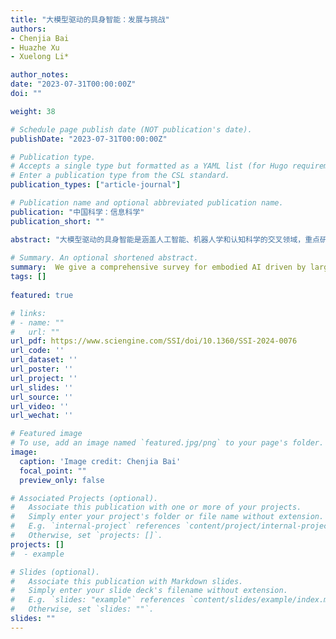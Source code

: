 ```yaml
---
title: "大模型驱动的具身智能：发展与挑战"
authors:
- Chenjia Bai
- Huazhe Xu
- Xuelong Li*

author_notes:
date: "2023-07-31T00:00:00Z"
doi: ""

weight: 38

# Schedule page publish date (NOT publication's date).
publishDate: "2023-07-31T00:00:00Z"

# Publication type.
# Accepts a single type but formatted as a YAML list (for Hugo requirements).
# Enter a publication type from the CSL standard.
publication_types: ["article-journal"]

# Publication name and optional abbreviated publication name.
publication: "中国科学：信息科学"
publication_short: ""

abstract: "大模型驱动的具身智能是涵盖人工智能、机器人学和认知科学的交叉领域，重点研究如何将大模型的感知、推理和逻辑思维能力与具身智能相结合，提升现有模仿学习、强化学习、模型预测控制等具身智能框架的数据效率和泛化能力。近年来，随着大模型能力的不断提升，以及具身智能中示教数据、仿真平台、任务集合的不断完善，大模型和具身智能的结合将成为人工智能的下一个浪潮，有望成为人工智能迈向实体机器人的重要突破口。本文围绕大模型驱动的具身智能这一研究领域，从三个方面进行了系统的调研、分析和展望。首先，回顾了大模型和具身智能的相关技术背景，以及具身智能现有的学习框架。其次，按照大模型赋能具身智能的方式，将现有研究分为大模型驱动的环境感知、大模型驱动的任务规划、大模型驱动的基础策略、大模型驱动的奖励函数、大模型驱动的数据生成等五类范式。最后，总结了大模型驱动的具身智能中存在的挑战，对可行的技术路线进行展望，为相关研究人员提供参考，进一步推动国家人工智能发展战略。"
  
# Summary. An optional shortened abstract.
summary:  We give a comprehensive survey for embodied AI driven by large-scale models.
tags: []
  
featured: true

# links:
# - name: ""
#   url: ""
url_pdf: https://www.sciengine.com/SSI/doi/10.1360/SSI-2024-0076
url_code: ''
url_dataset: ''
url_poster: ''
url_project: ''
url_slides: ''
url_source: ''
url_video: ''
url_wechat: ''

# Featured image
# To use, add an image named `featured.jpg/png` to your page's folder. 
image:
  caption: 'Image credit: Chenjia Bai'
  focal_point: ""
  preview_only: false

# Associated Projects (optional).
#   Associate this publication with one or more of your projects.
#   Simply enter your project's folder or file name without extension.
#   E.g. `internal-project` references `content/project/internal-project/index.md`.
#   Otherwise, set `projects: []`.
projects: []
#  - example

# Slides (optional).
#   Associate this publication with Markdown slides.
#   Simply enter your slide deck's filename without extension.
#   E.g. `slides: "example"` references `content/slides/example/index.md`.
#   Otherwise, set `slides: ""`.
slides: ""
---
```

